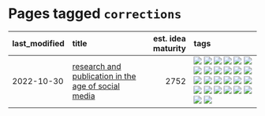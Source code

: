 # Pages tagged `corrections`

|last_modified|title|est. idea maturity|tags
|:---|:---|---:|:---|
|2022-10-30|[research and publication in the age of social media](../research-and-social.md)|2752|[![](https://img.shields.io/badge/tag-arxiv-dce8fa)](../tags/arxiv.md) [![](https://img.shields.io/badge/tag-citation-82f36e)](../tags/citation.md) [![](https://img.shields.io/badge/tag-corrections-ac8815)](../tags/corrections.md) [![](https://img.shields.io/badge/tag-credit-161a53)](../tags/credit.md) [![](https://img.shields.io/badge/tag-curation-b3194)](../tags/curation.md) [![](https://img.shields.io/badge/tag-discoverability-34720)](../tags/discoverability.md) [![](https://img.shields.io/badge/tag-discussion-2c91b4)](../tags/discussion.md) [![](https://img.shields.io/badge/tag-feed-db71cb)](../tags/feed.md) [![](https://img.shields.io/badge/tag-git-71e862)](../tags/git.md) [![](https://img.shields.io/badge/tag-git-71e862)](../tags/git.md) [![](https://img.shields.io/badge/tag-historyofscience-ad342b)](../tags/historyofscience.md) [![](https://img.shields.io/badge/tag-mastodon-a3a5e9)](../tags/mastodon.md) [![](https://img.shields.io/badge/tag-openreview-a682e)](../tags/openreview.md) [![](https://img.shields.io/badge/tag-paperswithcode-1661bc)](../tags/paperswithcode.md) [![](https://img.shields.io/badge/tag-platform-296bb1)](../tags/platform.md) [![](https://img.shields.io/badge/tag-publication-e9b626)](../tags/publication.md) [![](https://img.shields.io/badge/tag-reproducibility-606780)](../tags/reproducibility.md) [![](https://img.shields.io/badge/tag-research-9a9fc4)](../tags/research.md) [![](https://img.shields.io/badge/tag-retractions-82f6b0)](../tags/retractions.md) [![](https://img.shields.io/badge/tag-search-7a169c)](../tags/search.md) [![](https://img.shields.io/badge/tag-socialmedia-254eb)](../tags/socialmedia.md) [![](https://img.shields.io/badge/tag-stackoverflow-fde018)](../tags/stackoverflow.md) [![](https://img.shields.io/badge/tag-subscription-d3fceb)](../tags/subscription.md) [![](https://img.shields.io/badge/tag-transparency-e13c2b)](../tags/transparency.md) [![](https://img.shields.io/badge/tag-twitter-297b32)](../tags/twitter.md) [![](https://img.shields.io/badge/tag-validation-4ed36d)](../tags/validation.md)|